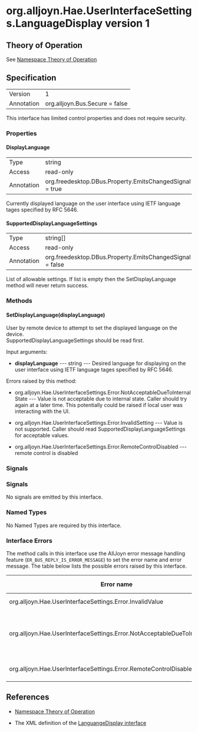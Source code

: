 # org.alljoyn.Hae.UserInterfaceSettings.LanguageDisplay version 1

## Theory of Operation

See [Namespace Theory of Operation](UserInterfaceSettingsTheoryOfOperation)

## Specification

|                       |                                                                       |
|-----------------------|-----------------------------------------------------------------------|
| Version               | 1                                                                     |
| Annotation            | org.alljoyn.Bus.Secure = false                                        |

This interface has limited control properties and does not require security.  

### Properties

#### DisplayLanguage

|                       |                                                                       |
|-----------------------|-----------------------------------------------------------------------|
| Type                  | string                                                                  |
| Access                | read-only                                                             |
| Annotation            | org.freedesktop.DBus.Property.EmitsChangedSignal = true               |

Currently displayed language on the user interface using IETF language tages
specified by RFC 5646.  

#### SupportedDisplayLanguageSettings

|                       |                                                                       |
|-----------------------|-----------------------------------------------------------------------|
| Type                  | string[]                                                              |
| Access                | read-only                                                             |
| Annotation            | org.freedesktop.DBus.Property.EmitsChangedSignal = false              |

List of allowable settings.  If list is empty then the SetDisplayLanguage
method will never return success.


### Methods


#### SetDisplayLanguage(displayLanguage)

User by remote device to attempt to set the displayed language on the device.  
SupportedDisplayLanguageSettings should be read first.

Input arguments:

* **displayLanguage** --- string --- Desired language for displaying on the user
interface using IETF language tages specified by RFC 5646.

Errors raised by this method:

* org.alljoyn.Hae.UserInterfaceSettings.Error.NotAcceptableDueToInternalState 
--- Value is not acceptable due to internal state.  Caller should try again at a 
later time.  This potentially could be raised if local user was interacting with 
the UI.

* org.alljoyn.Hae.UserInterfaceSettings.Error.InvalidSetting --- Value is not 
supported.  Caller should read SupportedDisplayLanguageSettings for acceptable 
values.

* org.alljoyn.Hae.UserInterfaceSettings.Error.RemoteControlDisabled --- 
remote control is disabled

### Signals

### Signals

No signals are emitted by this interface.

### Named Types

No Named Types are required by this interface.

### Interface Errors

The method calls in this interface use the AllJoyn error message handling feature
(`ER_BUS_REPLY_IS_ERROR_MESSAGE`) to set the error name and error message. The 
table below lists the possible errors raised by this interface.

| Error name                                                                  | Error message                                 |
|-----------------------------------------------------------------------------|-----------------------------------------------|
| org.alljoyn.Hae.UserInterfaceSettings.Error.InvalidValue                    | Value not supported                           |
| org.alljoyn.Hae.UserInterfaceSettings.Error.NotAcceptableDueToInternalState | Value is not acceptable due to internal state |
| org.alljoyn.Hae.UserInterfaceSettings.Error.RemoteControlDisabled           | Remote control is disabled |


## References

* [Namespace Theory of Operation](UserInterfaceSettingsTheoryOfOperation)

* The XML definition of the [LanguangeDisplay interface](LanguageDisplay-v1.xml)
